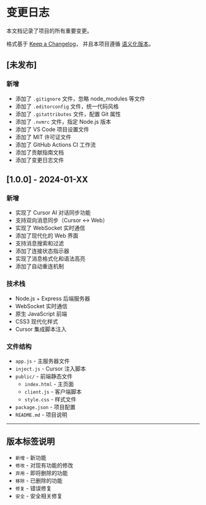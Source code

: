 # 变更日志

本文档记录了项目的所有重要变更。

格式基于 [Keep a Changelog](https://keepachangelog.com/zh-CN/1.0.0/)，
并且本项目遵循 [语义化版本](https://semver.org/lang/zh-CN/)。

## [未发布]

### 新增
- 添加了 `.gitignore` 文件，忽略 node_modules 等文件
- 添加了 `.editorconfig` 文件，统一代码风格
- 添加了 `.gitattributes` 文件，配置 Git 属性
- 添加了 `.nvmrc` 文件，指定 Node.js 版本
- 添加了 VS Code 项目设置文件
- 添加了 MIT 许可证文件
- 添加了 GitHub Actions CI 工作流
- 添加了贡献指南文档
- 添加了变更日志文件

## [1.0.0] - 2024-01-XX

### 新增
- 实现了 Cursor AI 对话同步功能
- 支持双向消息同步（Cursor ↔ Web）
- 实现了 WebSocket 实时通信
- 添加了现代化的 Web 界面
- 支持消息搜索和过滤
- 添加了连接状态指示器
- 实现了消息格式化和语法高亮
- 添加了自动重连机制

### 技术栈
- Node.js + Express 后端服务器
- WebSocket 实时通信
- 原生 JavaScript 前端
- CSS3 现代化样式
- Cursor 集成脚本注入

### 文件结构
- `app.js` - 主服务器文件
- `inject.js` - Cursor 注入脚本
- `public/` - 前端静态文件
  - `index.html` - 主页面
  - `client.js` - 客户端脚本
  - `style.css` - 样式文件
- `package.json` - 项目配置
- `README.md` - 项目说明

---

## 版本标签说明

- `新增` - 新功能
- `修改` - 对现有功能的修改
- `弃用` - 即将删除的功能
- `移除` - 已删除的功能
- `修复` - 错误修复
- `安全` - 安全相关修复
